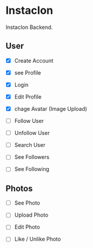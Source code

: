 #  Instaclon

Instaclon Backend.

## User

- [x] Create Account
- [x] see Profile
- [x] Login
- [x] Edit Profile
- [x] chage Avatar (Image Upload)
- [ ] Follow User
- [ ] Unfollow User
- [ ] Search User
- [ ] See Followers
- [ ] See Following


## Photos

- [ ] See Photo
- [ ] Upload Photo
- [ ] Edit Photo
- [ ] Like / Unlike Photo

